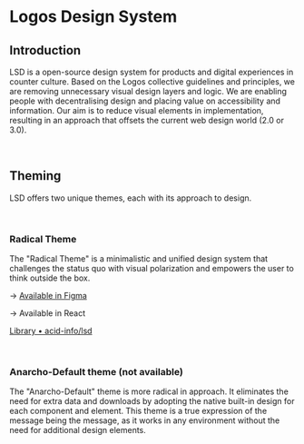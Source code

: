 # Logos Design System

## Introduction

LSD is a  open-source design system for products and digital experiences in counter culture. Based on the Logos collective guidelines and principles, we are removing unnecessary visual design layers and logic. We are enabling people with decentralising design and placing value on accessibility and information.
Our aim is to reduce visual elements in implementation, resulting in an approach that offsets the current web design world (2.0 or 3.0). 

<br/>

## Theming

LSD offers two unique themes, each with its approach to design.

<br/>

### Radical Theme

The "Radical Theme" is a minimalistic and unified design system that challenges the status quo with visual polarization and empowers the user to think outside the box.

→ [Available in Figma](https://www.figma.com/files/1209516814771276303/project/78782235)

→ Available in React

[Library • acid-info/lsd](https://www.chromatic.com/library?appId=63e4f71c39dc65c5c703c1e8)

<br/>

### Anarcho-Default theme (not available)

The "Anarcho-Default" theme is more radical in approach. It eliminates the need for extra data and downloads by adopting the native built-in design for each component and element. This theme is a true expression of the message being the message, as it works in any environment without the need for additional design elements.
